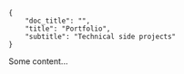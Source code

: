 ```metadata
{ 
    "doc_title": "",
    "title": "Portfolio",
    "subtitle": "Technical side projects"
}
```
Some content...